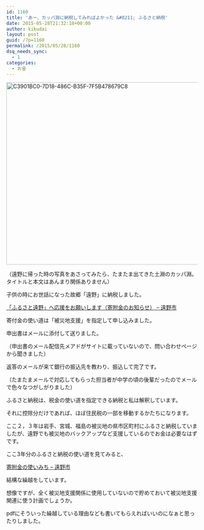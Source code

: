 ```yaml
---
id: 1160
title: 'あー、カッパ淵に納税してみればよかった &#8211; ふるさと納税'
date: 2015-05-28T21:32:18+00:00
author: kikudai
layout: post
guid: /?p=1160
permalink: /2015/05/28/1160
dsq_needs_sync:
  - 1
categories:
  - お金
---
```

<a href="https://www.flickr.com/photos/125776803@N07/18194550585" title="C3901BC0-7D18-486C-B35F-7F5B478679C8 by Daichi Kikuchi, on Flickr" target="_blank"><img src="https://c1.staticflickr.com/9/8879/18194550585_d1edb922d9_z.jpg" width="640" height="480" alt="C3901BC0-7D18-486C-B35F-7F5B478679C8" /></a>
  
（遠野に帰った時の写真をあさってみたら、たまたま出てきた土淵のカッパ淵。タイトルと本文はあんまり関係ありません）

子供の時にお世話になった故郷「遠野」に納税しました。
  
<!--more-->

<a href="http://www.city.tono.iwate.jp/index.cfm/30,31687,138,422,html" target="_blank">「ふるさと遠野」へ応援をお願いします（寄附金のお知らせ） &#8211; 遠野市</a>

寄付金の使い道は「被災地支援」を指定して申し込みました。

申出書はメールに添付して送りました。
  
（申出書のメール配信先メアドがサイトに載っていないので、問い合わせページから聞きました）

返答のメールが来て銀行の振込先を教わり、振込して完了です。
  
（たまたまメールで対応してもらった担当者が中学の頃の後輩だったのでメールで色々なつがしがりました）

ふるさと納税は、税金の使い道を指定できる納税と私は解釈しています。

それに控除分だけであれば、ほぼ住民税の一部を移動するかたちになります。

ここ２，３年は岩手、宮城、福島の被災地の県市区町村にふるさと納税していましたが、遠野でも被災地のバックアップなど支援しているのでお金は必要なはずです。

ここ3年分のふるさと納税の使い道を見てみると、

<a href="http://www.city.tono.iwate.jp/index.cfm/30,31712,138,422,html" target="_blank">寄附金の使いみち &#8211; 遠野市</a>

結構な繰越をしています。

想像ですが、全く被災地支援関係に使用していないので貯めておいて被災地支援関連に使う計画でしょうか。

pdfにそういった繰越している理由なども書いてもらえればいいのになぁと思ったりしました。